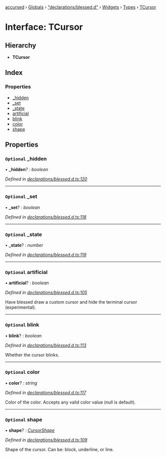 [accursed](../README.md) › [Globals](../globals.md) › ["declarations/blessed.d"](../modules/_declarations_blessed_d_.md) › [Widgets](../modules/_declarations_blessed_d_.widgets.md) › [Types](../modules/_declarations_blessed_d_.widgets.types.md) › [TCursor](_declarations_blessed_d_.widgets.types.tcursor.md)

# Interface: TCursor

## Hierarchy

* **TCursor**

## Index

### Properties

* [_hidden](_declarations_blessed_d_.widgets.types.tcursor.md#optional-_hidden)
* [_set](_declarations_blessed_d_.widgets.types.tcursor.md#optional-_set)
* [_state](_declarations_blessed_d_.widgets.types.tcursor.md#optional-_state)
* [artificial](_declarations_blessed_d_.widgets.types.tcursor.md#optional-artificial)
* [blink](_declarations_blessed_d_.widgets.types.tcursor.md#optional-blink)
* [color](_declarations_blessed_d_.widgets.types.tcursor.md#optional-color)
* [shape](_declarations_blessed_d_.widgets.types.tcursor.md#optional-shape)

## Properties

### `Optional` _hidden

• **_hidden**? : *boolean*

*Defined in [declarations/blessed.d.ts:120](https://github.com/cancerberoSgx/accursed/blob/468bf3c/src/declarations/blessed.d.ts#L120)*

___

### `Optional` _set

• **_set**? : *boolean*

*Defined in [declarations/blessed.d.ts:118](https://github.com/cancerberoSgx/accursed/blob/468bf3c/src/declarations/blessed.d.ts#L118)*

___

### `Optional` _state

• **_state**? : *number*

*Defined in [declarations/blessed.d.ts:119](https://github.com/cancerberoSgx/accursed/blob/468bf3c/src/declarations/blessed.d.ts#L119)*

___

### `Optional` artificial

• **artificial**? : *boolean*

*Defined in [declarations/blessed.d.ts:105](https://github.com/cancerberoSgx/accursed/blob/468bf3c/src/declarations/blessed.d.ts#L105)*

Have blessed draw a custom cursor and hide the terminal cursor (experimental).

___

### `Optional` blink

• **blink**? : *boolean*

*Defined in [declarations/blessed.d.ts:113](https://github.com/cancerberoSgx/accursed/blob/468bf3c/src/declarations/blessed.d.ts#L113)*

Whether the cursor blinks.

___

### `Optional` color

• **color**? : *string*

*Defined in [declarations/blessed.d.ts:117](https://github.com/cancerberoSgx/accursed/blob/468bf3c/src/declarations/blessed.d.ts#L117)*

Color of the color. Accepts any valid color value (null is default).

___

### `Optional` shape

• **shape**? : *[CursorShape](../modules/_declarations_blessed_d_.widgets.types.md#cursorshape)*

*Defined in [declarations/blessed.d.ts:109](https://github.com/cancerberoSgx/accursed/blob/468bf3c/src/declarations/blessed.d.ts#L109)*

Shape of the cursor. Can be: block, underline, or line.
